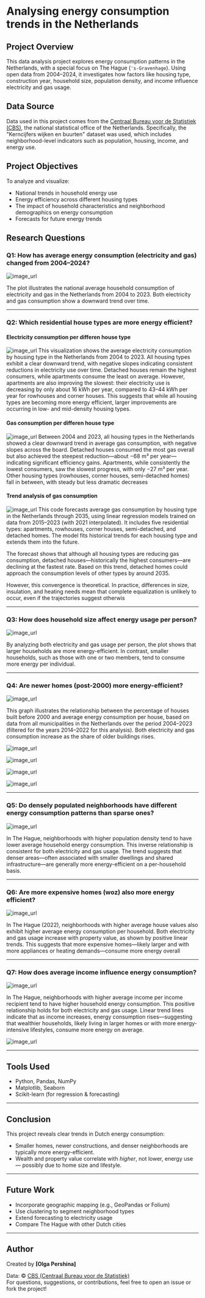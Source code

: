 # Analysing energy consumption trends in the Netherlands

## Project Overview

This data analysis project explores energy consumption patterns in the Netherlands, with a special focus on The Hague (`'s-Gravenhage`). Using open data from 2004–2024, it investigates how factors like housing type, construction year, household size, population density, and income influence electricity and gas usage.

## Data Source

Data used in this project comes from the [Centraal Bureau voor de Statistiek (CBS)](https://www.cbs.nl/nl-nl/reeksen/publicatie/kerncijfers-wijken-en-buurten), the national statistical office of the Netherlands. Specifically, the "Kerncijfers wijken en buurten" dataset was used, which includes neighborhood-level indicators such as population, housing, income, and energy use.

## Project Objectives

To analyze and visualize:

- National trends in household energy use
- Energy efficiency across different housing types
- The impact of household characteristics and neighborhood demographics on energy consumption
- Forecasts for future energy trends
  
## Research Questions 

### Q1: How has average energy consumption (electricity and gas) changed from 2004–2024?

![image_url](https://github.com/Olulu108/NL_energy_project/blob/main/graphs/Q1_test.png) 

The plot illustrates the national average household consumption of electricity and gas in the Netherlands from 2004 to 2023. Both electricity and gas consumption show a downward trend over time.

---

### Q2: Which residential house types are more energy efficient?

#### Electricity consumption per differen house type
![image_url](https://github.com/Olulu108/NL_energy_project/blob/main/graphs/Q2el_test.png) 
This visualization shows the average electricity consumption by housing type in the Netherlands from 2004 to 2023. All housing types exhibit a clear downward trend, with negative slopes indicating consistent reductions in electricity use over time. Detached houses remain the highest consumers, while apartments consume the least on average. However, apartments are also improving the slowest: their electricity use is decreasing by only about 16 kWh per year, compared to 43–44 kWh per year for rowhouses and corner houses. This suggests that while all housing types are becoming more energy efficient, larger improvements are occurring in low- and mid-density housing types.

#### Gas consumption per differen house type
![image_url](https://github.com/Olulu108/NL_energy_project/blob/main/graphs/Q2gas_test.png) 
Between 2004 and 2023, all housing types in the Netherlands showed a clear downward trend in average gas consumption, with negative slopes across the board. Detached houses consumed the most gas overall but also achieved the steepest reduction—about −68 m³ per year—indicating significant efficiency gains. Apartments, while consistently the lowest consumers, saw the slowest progress, with only −27 m³ per year. Other housing types (rowhouses, corner houses, semi-detached homes) fall in between, with steady but less dramatic decreases

#### Trend analysis of gas consumption
![image_url](https://github.com/Olulu108/NL_energy_project/blob/main/graphs/Q2trend_test.png) 
This code forecasts average gas consumption by housing type in the Netherlands through 2035, using linear regression models trained on data from 2015–2023 (with 2021 interpolated). It includes five residential types: apartments, rowhouses, corner houses, semi-detached, and detached homes. The model fits historical trends for each housing type and extends them into the future.

The forecast shows that although all housing types are reducing gas consumption, detached houses—historically the highest consumers—are declining at the fastest rate. Based on this trend, detached homes could approach the consumption levels of other types by around 2035.

However, this convergence is theoretical. In practice, differences in size, insulation, and heating needs mean that complete equalization is unlikely to occur, even if the trajectories suggest otherwis

---

### Q3: How does household size affect energy usage per person?

![image_url](https://github.com/Olulu108/NL_energy_project/blob/main/graphs/Q3_hhsize.png) 

By analyzing both electricity and gas usage per person, the plot shows that larger households are more energy-efficient. In contrast, smaller households, such as those with one or two members, tend to consume more energy per individual.

---

### Q4: Are newer homes (post-2000) more energy-efficient?

![image_url](https://github.com/Olulu108/NL_energy_project/blob/main/graphs/Q4_before2k.png) 

This graph illustrates the relationship between the percentage of houses built before 2000 and average energy consumption per house, based on data from all municipalities in the Netherlands over the period 2004–2023 (filtered for the years 2014–2022 for this analysis). Both electricity and gas consumption increase as the share of older buildings rises.

![image_url](https://github.com/Olulu108/NL_energy_project/blob/main/graphs/Q4_before2k22.png) 

![image_url](https://github.com/Olulu108/NL_energy_project/blob/main/graphs/Q4_after2k.png) 

![image_url](https://github.com/Olulu108/NL_energy_project/blob/main/graphs/Q4_before2kDH.png) 

![image_url](https://github.com/Olulu108/NL_energy_project/blob/main/graphs/Q4_before2kDH22.png) 

---

### Q5: Do densely populated neighborhoods have different energy consumption patterns than sparse ones?

![image_url](https://github.com/Olulu108/NL_energy_project/blob/main/graphs/Q5_bev_dich_DH.png) 

In The Hague, neighborhoods with higher population density tend to have lower average household energy consumption. This inverse relationship is consistent for both electricity and gas usage. The trend suggests that denser areas—often associated with smaller dwellings and shared infrastructure—are generally more energy-efficient on a per-household basis.

---

### Q6: Are more expensive homes (woz) also more energy efficient?

![image_url](https://github.com/Olulu108/NL_energy_project/blob/main/graphs/Q6_woz_DH22.png) 

In The Hague (2022), neighborhoods with higher average house values also exhibit higher average energy consumption per household. Both electricity and gas usage increase with property value, as shown by positive linear trends. This suggests that more expensive homes—likely larger and with more appliances or heating demands—consume more energy overall

---

### Q7: How does average income influence energy consumption?

![image_url](https://github.com/Olulu108/NL_energy_project/blob/main/graphs/Q7_ink_DH.png) 

In The Hague, neighborhoods with higher average income per income recipient tend to have higher household energy consumption. This positive relationship holds for both electricity and gas usage. Linear trend lines indicate that as income increases, energy consumption rises—suggesting that wealthier households, likely living in larger homes or with more energy-intensive lifestyles, consume more energy on average.

![image_url](https://github.com/Olulu108/NL_energy_project/blob/main/graphs/Q7_ink_DH22.png) 

---

## Tools Used

- Python, Pandas, NumPy
- Matplotlib, Seaborn
- Scikit-learn (for regression & forecasting)

---

## Conclusion

This project reveals clear trends in Dutch energy consumption:
- Smaller homes, newer constructions, and denser neighborhoods are typically more energy-efficient.
- Wealth and property value correlate with *higher*, not lower, energy use — possibly due to home size and lifestyle.

---

## Future Work

- Incorporate geographic mapping (e.g., GeoPandas or Folium)
- Use clustering to segment neighborhood types
- Extend forecasting to electricity usage
- Compare The Hague with other Dutch cities

---

## Author

Created by **[Olga Pershina]**

Data: © [CBS (Centraal Bureau voor de Statistiek)](https://www.cbs.nl)  
For questions, suggestions, or contributions, feel free to open an issue or fork the project!





